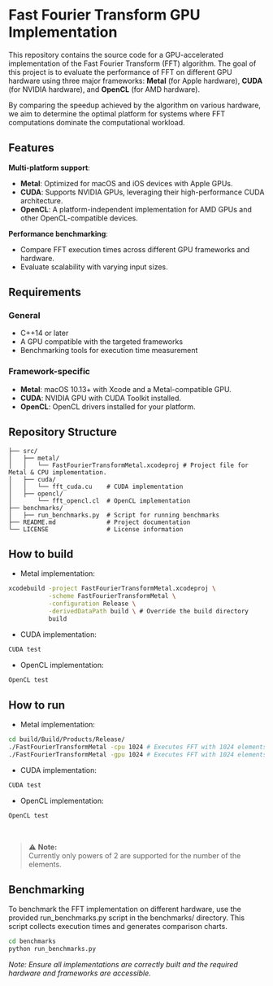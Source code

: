 # Fast Fourier Transform GPU Implementation

This repository contains the source code for a GPU-accelerated implementation of the Fast Fourier Transform (FFT) algorithm. The goal of this project is to evaluate the performance of FFT on different GPU hardware using three major frameworks: **Metal** (for Apple hardware), **CUDA** (for NVIDIA hardware), and **OpenCL** (for AMD hardware).

By comparing the speedup achieved by the algorithm on various hardware, we aim to determine the optimal platform for systems where FFT computations dominate the computational workload.



## Features


**Multi-platform support**:
  - **Metal**: Optimized for macOS and iOS devices with Apple GPUs.
  - **CUDA**: Supports NVIDIA GPUs, leveraging their high-performance CUDA architecture.
  - **OpenCL**: A platform-independent implementation for AMD GPUs and other OpenCL-compatible devices.

**Performance benchmarking**:
  - Compare FFT execution times across different GPU frameworks and hardware.
  - Evaluate scalability with varying input sizes.



## Requirements

### General
- C++14 or later
- A GPU compatible with the targeted frameworks
- Benchmarking tools for execution time measurement

### Framework-specific
- **Metal**: macOS 10.13+ with Xcode and a Metal-compatible GPU.
- **CUDA**: NVIDIA GPU with CUDA Toolkit installed.
- **OpenCL**: OpenCL drivers installed for your platform.


## Repository Structure

```plaintext
├── src/
│   ├── metal/
│   │   └── FastFourierTransformMetal.xcodeproj # Project file for Metal & CPU implementation.
│   ├── cuda/
│   │   └── fft_cuda.cu    # CUDA implementation
│   ├── opencl/
│       └── fft_opencl.cl  # OpenCL implementation
├── benchmarks/
│   ├── run_benchmarks.py  # Script for running benchmarks
├── README.md              # Project documentation
└── LICENSE                # License information
```

## How to build

- Metal implementation:
```bash
xcodebuild -project FastFourierTransformMetal.xcodeproj \
           -scheme FastFourierTransformMetal \
           -configuration Release \
           -derivedDataPath build \ # Override the build directory
           build
```
- CUDA implementation:
```bash
CUDA test
```
- OpenCL implementation:
```bash
OpenCL test
```

## How to run

- Metal implementation:
```bash
cd build/Build/Products/Release/
./FastFourierTransformMetal -cpu 1024 # Executes FFT with 1024 elements on CPU
./FastFourierTransformMetal -gpu 1024 # Executes FFT with 1024 elements on GPU
```
- CUDA implementation:
```bash
CUDA test
```
- OpenCL implementation:
```bash
OpenCL test
```
<br>

> ⚠️ **Note:**  
> Currently only powers of 2 are supported for the number of the elements.

## Benchmarking 

To benchmark the FFT implementation on different hardware, use the provided run_benchmarks.py script in the benchmarks/ directory. This script collects execution times and generates comparison charts.
```bash
cd benchmarks
python run_benchmarks.py
```

_Note: Ensure all implementations are correctly built and the required hardware and frameworks are accessible._